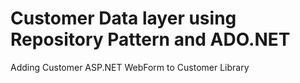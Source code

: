 # Customer Data layer using Repository Pattern and ADO.NET
Adding Customer ASP.NET WebForm to Customer Library